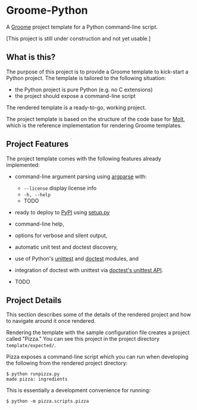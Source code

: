 Groome-Python
=============

A [Groome](http://cjerdonek.github.com/groome/) project template for a
Python command-line script.

[This project is still under construction and not yet usable.]


What is this?
-------------

The purpose of this project is to provide a Groome template to kick-start
a Python project.  The template is tailored to the following situation:

* the Python project is pure Python (e.g. no C extensions)
* the project should expose a command-line script

The rendered template is a ready-to-go, working project.

The project template is based on the structure of the code base for
[Molt](http://cjerdonek.github.com/molt/), which is the reference
implementation for rendering Groome templates.


Project Features
----------------

The project template comes with the following features already implemented:

* command-line argument parsing using
  [argparse](http://docs.python.org/2/library/argparse.html) with:
  * `--license` display license info
  * `-h, --help`
  * TODO
* ready to deploy to [PyPI](http://pypi.python.org/pypi) using
  [setup.py](http://docs.python.org/library/distutils.html)
* command-line help,

* options for verbose and silent output,

* automatic unit test and doctest discovery,

* use of Python's [unittest](http://docs.python.org/library/unittest.html)
  and [doctest](http://docs.python.org/library/doctest.html) modules, and

* integration of doctest with unittest via
  [doctest's unittest API](http://docs.python.org/library/doctest.html#unittest-api).

* TODO


Project Details
---------------

This section describes some of the details of the rendered project and how
to navigate around it once rendered.

Rendering the template with the sample configuration file creates a project
called "Pizza."  You can see this project in the project directory
`template/expected/`.

Pizza exposes a command-line script which you can run when developing
the following from the rendered project directory:

    $ python runpizza.py
    made pizza: ingredients

This is essentially a development convenience for running:

    $ python -m pizza.scripts.pizza
